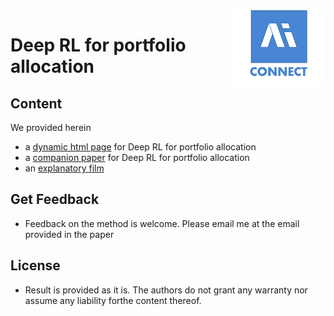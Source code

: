 <img src="Logo AI Square Connect.png" align="right" width="30%"/>

# Deep RL for portfolio allocation

## Content
We provided herein 

- a <a href="http://www.aisquareconnect.com/deeprl/models.html">dynamic html page</a> for Deep RL for portfolio allocation 
- a <a href="https://github.com/aisquareconnect/deeprlportfolio/blob/master/paper.pdf">companion paper</a> for Deep RL for portfolio allocation 
- an <a href="http://www.aisquareconnect.com/deeprl/ECML-PKDD_demo.mp4">explanatory film</a>

## Get Feedback
- Feedback on the method is welcome. Please email me at the email provided in the paper

## License
- Result is provided as it is. The authors do not grant any warranty nor assume any liability forthe content thereof. 
